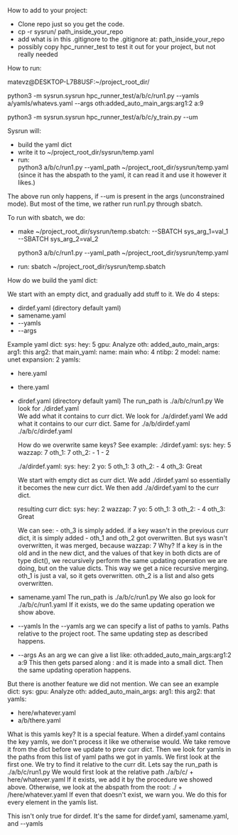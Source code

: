 



How to add to your project:

- Clone repo just so you get the code.
- cp -r sysrun/ path_inside_your_repo
- add what is in this .gitignore to the .gitignore at: path_inside_your_repo
- possibly copy hpc_runner_test to test it out for your project, but not really needed


How to run:

matevz@DESKTOP-L7B8USF:~/project_root_dir/

python3 -m sysrun.sysrun hpc_runner_test/a/b/c/run1.py --yamls a/yamls/whatevs.yaml --args oth:added_auto_main_args:arg1:2 a:9

python3 -m sysrun.sysrun hpc_runner_test/a/b/c/y_train.py --um


Sysrun will:
- build the yaml dict
- write it to ~/project_root_dir/sysrun/temp.yaml
- run:    
        python3 a/b/c/run1.py --yaml_path ~/project_root_dir/sysrun/temp.yaml  
        (since it has the abspath to the yaml, it can read it and use it however it likes.)


The above run only happens, if --um is present in the args (unconstrained mode).
But most of the time, we rather run run1.py through sbatch.
<!-- { Skip reading this if first time reading:
Most of the time when we write a file like run1.py, we want it to be called with sbatch already, so we don't have to deal with that stuff. Because when run with sbatch, we can then use simple popen bash runnings and we (mostly) do stuff sequentially (we can still do parallel bash commands, but they share the compute nodes comp resources).
Unconstrained mode only makes sense, if we would like to do parallel sbatch commands (which can speeed up stuff). But in most cases we rather just run more different files in constrained mode.
} -->

To run with sbatch, we do:
- make ~/project_root_dir/sysrun/temp.sbatch:
    --SBATCH sys_arg_1=val_1
    --SBATCH sys_arg_2=val_2

    python3 a/b/c/run1.py --yaml_path ~/project_root_dir/sysrun/temp.yaml
- run: sbatch ~/project_root_dir/sysrun/temp.sbatch





How do we build the yaml dict:


We start with an empty dict, and gradually add stuff to it. We do 4 steps:
- dirdef.yaml (directory default yaml)
- samename.yaml
- --yamls
- --args

Example yaml dict:
sys:
  hey: 5
  gpu: Analyze
oth:
  added_auto_main_args:
    arg1: this
    arg2: that
  main_yaml:
    name: main
    who: 4
    ntibp: 2
    model:
      name: unet
      expansion: 2
yamls:
  - here.yaml
  - there.yaml



- dirdef.yaml (directory default yaml)
    The run_path is   ./a/b/c/run1.py
    We look for ./dirdef.yaml  
    We add what it contains to curr dict.
    We look for ./a/dirdef.yaml
    We add what it contains to our curr dict.
    Same for ./a/b/dirdef.yaml  ./a/b/c/dirdef.yaml

    How do we overwrite same keys?
    See example:
    ./dirdef.yaml:
    sys:
        hey: 5
        wazzap: 7
    oth_1: 7
    oth_2:
        - 1
        - 2

    ./a/dirdef.yaml:
    sys:
        hey: 2
        yo: 5
    oth_1: 3
    oth_2:
        - 4
    oth_3: Great

    We start with empty dict as curr dict.
    We add ./dirdef.yaml so essentially it becomes the new curr dict.
    We then add ./a/dirdef.yaml to the curr dict.

    resulting curr dict:
    sys:
        hey: 2
        wazzap: 7
        yo: 5
    oth_1: 3
    oth_2:
        - 4
    oth_3: Great
    
    We can see:
        - oth_3 is simply added. if a key wasn't in the previous curr dict, it is simply added
        - oth_1 and oth_2 got overwritten. But sys wasn't overwritten, it was merged, because   wazzap: 7
        Why?
        If a key is in the old and in the new dict, and the values of that key in both dicts are of type dict(),
        we recursively perform the same updating operation we are doing, but on the value dicts. This way we get
        a nice recursive merging.
        oth_1 is just a val, so it gets overwritten. oth_2 is a list and also gets overwritten.


- samename.yaml
    The run_path is   ./a/b/c/run1.py
    We also go look for ./a/b/c/run1.yaml
    If it exists, we do the same updating operation we show above.
- --yamls
    In the --yamls arg we can specify a list of paths to yamls. Paths relative to the project root.
    The same updating step as described happens.
- --args
    As an arg we can give a list like:   oth:added_auto_main_args:arg1:2 a:9
    This then gets parsed along : and it is made into a small dict.
    Then the same updating operation happens.






But there is another feature we did not mention. We can see an example dict:
sys:
  gpu: Analyze
oth:
  added_auto_main_args:
    arg1: this
    arg2: that
yamls:
  - here/whatever.yaml
  - a/b/there.yaml

What is this yamls key? It is a special feature.
When a dirdef.yaml contains the key yamls, we don't process it like we otherwise would.
We take remove it from the dict before we update to prev curr dict.
Then we look for yamls in the paths from this list of yaml paths we got in yamls.
We first look at the first one.
We try to find it relative to the curr dit.
Lets say the run_path is   ./a/b/c/run1.py
We would first look at the relative path ./a/b/c/ + here/whatever.yaml
If it exists, we add it by the procedure we showed above.
Otherwise, we look at the abspath from the root:
./ + /here/whatever.yaml
If even that doesn't exist, we warn you.
We do this for every element in the yamls list.

This isn't only true for dirdef. It's the same for
dirdef.yaml, samename.yaml, and --yamls










